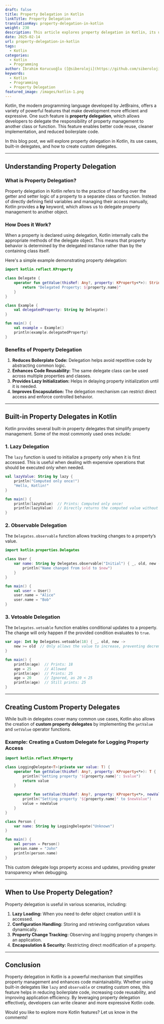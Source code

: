 ```yaml
---
draft: false
title: Property Delegation in Kotlin
linkTitle: Property Delegation
translationKey: property-delegation-in-kotlin
weight: 230
description: This article explores property delegation in Kotlin, its use cases, built-in delegates, and how to create custom delegates.
date: 2025-02-14
url: property-delegation-in-kotlin
tags:
  - Kotlin
categories:
  - Kotlin
  - Programming
author: İbrahim Korucuoğlu ([@siberoloji](https://github.com/siberoloji))
keywords:
  - Kotlin
  - Programming
  - Property Delegation
featured_image: /images/kotlin-1.png
---
```

Kotlin, the modern programming language developed by JetBrains, offers a variety of powerful features that make development more efficient and expressive. One such feature is **property delegation**, which allows developers to delegate the responsibility of property management to another class or function. This feature enables better code reuse, cleaner implementation, and reduced boilerplate code.

In this blog post, we will explore property delegation in Kotlin, its use cases, built-in delegates, and how to create custom delegates.

---

## Understanding Property Delegation

### What is Property Delegation?

Property delegation in Kotlin refers to the practice of handing over the getter and setter logic of a property to a separate class or function. Instead of directly defining field variables and managing their access manually, Kotlin provides a **by** keyword, which allows us to delegate property management to another object.

### How Does it Work?

When a property is declared using delegation, Kotlin internally calls the appropriate methods of the delegate object. This means that property behavior is determined by the delegated instance rather than by the containing class itself.

Here's a simple example demonstrating property delegation:

```kotlin
import kotlin.reflect.KProperty

class Delegate {
    operator fun getValue(thisRef: Any?, property: KProperty<*>): String {
        return "Delegated Property: ${property.name}"
    }
}

class Example {
    val delegatedProperty: String by Delegate()
}

fun main() {
    val example = Example()
    println(example.delegatedProperty)
}
```

### Benefits of Property Delegation

1. **Reduces Boilerplate Code:** Delegation helps avoid repetitive code by abstracting common logic.
2. **Enhances Code Reusability:** The same delegate class can be used across multiple properties and classes.
3. **Provides Lazy Initialization:** Helps in delaying property initialization until it is needed.
4. **Improves Encapsulation:** The delegation mechanism can restrict direct access and enforce controlled behavior.

---

## Built-in Property Delegates in Kotlin

Kotlin provides several built-in property delegates that simplify property management. Some of the most commonly used ones include:

### 1. Lazy Delegation

The `lazy` function is used to initialize a property only when it is first accessed. This is useful when dealing with expensive operations that should be executed only when needed.

```kotlin
val lazyValue: String by lazy {
    println("Computed only once!")
    "Hello, Kotlin!"
}

fun main() {
    println(lazyValue)  // Prints: Computed only once!
    println(lazyValue)  // Directly returns the computed value without recomputing
}
```

### 2. Observable Delegation

The `Delegates.observable` function allows tracking changes to a property’s value.

```kotlin
import kotlin.properties.Delegates

class User {
    var name: String by Delegates.observable("Initial") { _, old, new ->
        println("Name changed from $old to $new")
    }
}

fun main() {
    val user = User()
    user.name = "Alice"
    user.name = "Bob"
}
```

### 3. Vetoable Delegation

The `Delegates.vetoable` function enables conditional updates to a property. The change will only happen if the provided condition evaluates to `true`.

```kotlin
var age: Int by Delegates.vetoable(18) { _, old, new ->
    new >= old  // Only allows the value to increase, preventing decrement
}

fun main() {
    println(age)  // Prints: 18
    age = 25      // Allowed
    println(age)  // Prints: 25
    age = 20      // Ignored, as 20 < 25
    println(age)  // Still prints: 25
}
```

---

## Creating Custom Property Delegates

While built-in delegates cover many common use cases, Kotlin also allows the creation of **custom property delegates** by implementing the `getValue` and `setValue` operator functions.

### Example: Creating a Custom Delegate for Logging Property Access

```kotlin
import kotlin.reflect.KProperty

class LoggingDelegate<T>(private var value: T) {
    operator fun getValue(thisRef: Any?, property: KProperty<*>): T {
        println("Getting property '${property.name}': $value")
        return value
    }
    
    operator fun setValue(thisRef: Any?, property: KProperty<*>, newValue: T) {
        println("Setting property '${property.name}' to $newValue")
        value = newValue
    }
}

class Person {
    var name: String by LoggingDelegate("Unknown")
}

fun main() {
    val person = Person()
    person.name = "John"
    println(person.name)
}
```

This custom delegate logs property access and updates, providing greater transparency when debugging.

---

## When to Use Property Delegation?

Property delegation is useful in various scenarios, including:

1. **Lazy Loading:** When you need to defer object creation until it is accessed.
2. **Configuration Handling:** Storing and retrieving configuration values dynamically.
3. **Property Change Tracking:** Observing and logging property changes in an application.
4. **Encapsulation & Security:** Restricting direct modification of a property.

---

## Conclusion

Property delegation in Kotlin is a powerful mechanism that simplifies property management and enhances code maintainability. Whether using built-in delegates like `lazy` and `observable` or creating custom ones, this feature helps in reducing boilerplate code, increasing code reusability, and improving application efficiency. By leveraging property delegation effectively, developers can write cleaner and more expressive Kotlin code.

Would you like to explore more Kotlin features? Let us know in the comments!
